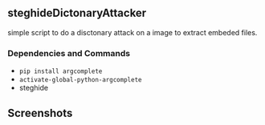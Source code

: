 ## steghideDictonaryAttacker
simple script to do a disctonary attack on a image to extract embeded files.

### Dependencies and Commands
* `pip install argcomplete`
* `activate-global-python-argcomplete`
* steghide

## Screenshots
